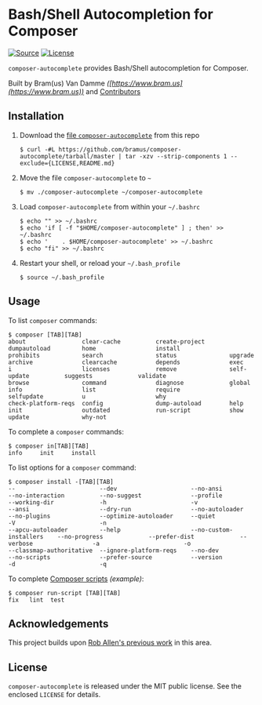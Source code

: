# Bash/Shell Autocompletion for Composer

[![Source](http://img.shields.io/badge/source-bramus/composer-autocomplete-blue.svg?style=flat-square)](https://github.com/bramus/composer-autocomplete) [![License](https://img.shields.io/packagist/l/bramus/composer-autocomplete.svg?style=flat-square)](https://github.com/bramus/composer-autocomplete/blob/master/LICENSE)

`composer-autocomplete` provides Bash/Shell autocompletion for Composer.

Built by Bram(us) Van Damme _([https://www.bram.us](https://www.bram.us))_ and [Contributors](https://github.com/bramus/enumeration/graphs/contributors)

## Installation

1. Download the [file `composer-autocomplete`](composer-autocomplete) from this repo

	```
	$ curl -#L https://github.com/bramus/composer-autocomplete/tarball/master | tar -xzv --strip-components 1 --exclude={LICENSE,README.md}
	```

2. Move the file `composer-autocomplete` to `~`

	```
	$ mv ./composer-autocomplete ~/composer-autocomplete
	```

3. Load `composer-autocomplete` from within your `~/.bashrc`

	```
	$ echo "" >> ~/.bashrc
	$ echo 'if [ -f "$HOME/composer-autocomplete" ] ; then' >> ~/.bashrc
	$ echo '    . $HOME/composer-autocomplete' >> ~/.bashrc
	$ echo "fi" >> ~/.bashrc
	```

4. Restart your shell, or reload your `~/.bash_profile`

	```
	$ source ~/.bash_profile
	```


## Usage

To list `composer` commands:

```
$ composer [TAB][TAB]
about                clear-cache          create-project       dumpautoload         home                 install              prohibits            search               status               upgrade
archive              clearcache           depends              exec                 i                    licenses             remove               self-update          suggests             validate
browse               command              diagnose             global               info                 list                 require              selfupdate           u                    why
check-platform-reqs  config               dump-autoload        help                 init                 outdated             run-script           show                 update               why-not
```

To complete a `composer` commands:

```
$ composer in[TAB][TAB]
info     init     install
```

To list options for a `composer` command:

```
$ composer install -[TAB][TAB]
--                        --dev                     --no-ansi                 --no-interaction          --no-suggest              --profile                 --working-dir             -h                        -v
--ansi                    --dry-run                 --no-autoloader           --no-plugins              --optimize-autoloader     --quiet                   -V                        -n
--apcu-autoloader         --help                    --no-custom-installers    --no-progress             --prefer-dist             --verbose                 -a                        -o
--classmap-authoritative  --ignore-platform-reqs    --no-dev                  --no-scripts              --prefer-source           --version                 -d                        -q
```

To complete [Composer scripts](https://getcomposer.org/doc/articles/scripts.md) _(example)_:

```
$ composer run-script [TAB][TAB]
fix   lint  test
```

## Acknowledgements

This project builds upon [Rob Allen's previous work](https://akrabat.com/autocomplete-composer-script-names-on-the-command-line/) in this area.

## License

`composer-autocomplete` is released under the MIT public license. See the enclosed `LICENSE` for details.